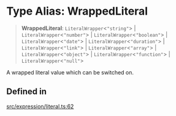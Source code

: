 # Type Alias: WrappedLiteral

> **WrappedLiteral**: `LiteralWrapper`\<`"string"`\> \| `LiteralWrapper`\<`"number"`\> \| `LiteralWrapper`\<`"boolean"`\> \| `LiteralWrapper`\<`"date"`\> \| `LiteralWrapper`\<`"duration"`\> \| `LiteralWrapper`\<`"link"`\> \| `LiteralWrapper`\<`"array"`\> \| `LiteralWrapper`\<`"object"`\> \| `LiteralWrapper`\<`"function"`\> \| `LiteralWrapper`\<`"null"`\>

A wrapped literal value which can be switched on.

## Defined in

[src/expression/literal.ts:62](https://github.com/blacksmithgu/datacore/blob/b2f12b09abf3864956181ba4f5c7075bc281ce27/src/expression/literal.ts#L62)
